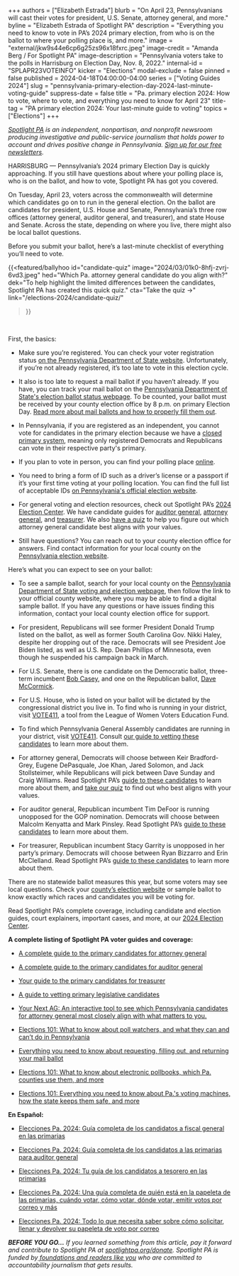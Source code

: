 +++
authors = ["Elizabeth Estrada"]
blurb = "On April 23, Pennsylvanians will cast their votes for president, U.S. Senate, attorney general, and more."
byline = "Elizabeth Estrada of Spotlight PA"
description = "Everything you need to know to vote in PA’s 2024 primary election, from who is on the ballot to where your polling place is, and more."
image = "external/jkw9s44e6cp6g25zs96x18fxrc.jpeg"
image-credit = "Amanda Berg / For Spotlight PA"
image-description = "Pennsylvania voters take to the polls in Harrisburg on Election Day, Nov. 8, 2022."
internal-id = "SPLAPR23VOTEINFO"
kicker = "Elections"
modal-exclude = false
pinned = false
published = 2024-04-18T04:00:00-04:00
series = ["Voting Guides 2024"]
slug = "pennsylvania-primary-election-day-2024-last-minute-voting-guide"
suppress-date = false
title = "Pa. primary election 2024: How to vote, where to vote, and everything you need to know for April 23"
title-tag = "PA primary election 2024: Your last-minute guide to voting"
topics = ["Elections"]
+++

<a href="https://www.spotlightpa.org/"><em>Spotlight PA</em></a><em> is an independent, nonpartisan, and nonprofit newsroom producing investigative and public-service journalism that holds power to account and drives positive change in Pennsylvania. </em><a href="https://www.spotlightpa.org/newsletters"><em>Sign up for our free newsletters</em></a><em>.</em>

HARRISBURG — Pennsylvania’s 2024 primary Election Day is quickly approaching. If you still have questions about where your polling place is, who is on the ballot, and how to vote, Spotlight PA has got you covered.

On Tuesday, April 23, voters across the commonwealth will determine which candidates go on to run in the general election. On the ballot are candidates for president, U.S. House and Senate, Pennsylvania’s three row offices (attorney general, auditor general, and treasurer), and state House and Senate. Across the state, depending on where you live, there might also be local ballot questions.

Before you submit your ballot, here’s a last-minute checklist of everything you’ll need to vote.

{{<featured/ballyhoo
  id="candidate-quiz"
  image="2024/03/01k0-8hfj-zvrj-6vd3.jpeg"
  hed="Which Pa. attorney general candidate do you align with?"
  dek="To help highlight the limited differences between the candidates, Spotlight PA has created this quick quiz."
  cta="Take the quiz →"
  link="/elections-2024/candidate-quiz/"
>}}
<br>

First, the basics:

- Make sure you’re registered. You can check your voter registration status <a href="https://www.pavoterservices.pa.gov/pages/voterregistrationstatus.aspx">on the Pennsylvania Department of State website</a>. Unfortunately, if you’re not already registered, it’s too late to vote in this election cycle.

- It also is too late to request a mail ballot if you haven’t already. If you have, you can track your mail ballot on the <a href="https://www.pavoterservices.pa.gov/Pages/BallotTracking.aspx">Pennsylvania Department of State&#39;s election ballot status webpage</a>. To be counted, your ballot must be received by your county election office by 8 p.m. on primary Election Day. <a href="https://www.spotlightpa.org/news/2024/04/pennsylvania-primary-election-2024-mail-ballot-how-to-request-fill-out-return/">Read more about mail ballots and how to properly fill them out</a>.

- In Pennsylvania, if you are registered as an independent, you cannot vote for candidates in the primary election because we have a <a href="https://www.spotlightpa.org/news/2024/04/pennsylvania-primary-election-2024-open-primaries-independent-third-party-voters/">closed primary system</a>, meaning only registered Democrats and Republicans can vote in their respective party&#39;s primary.

- If you plan to vote in person, you can find your polling place <a href="https://www.pavoterservices.pa.gov/Pages/PollingPlaceInfo.aspx">online</a>.

- You need to bring a form of ID such as a driver’s license or a passport if it’s your first time voting at your polling location. You can find the full list of acceptable IDs <a href="https://www.vote.pa.gov/Register-to-Vote/Pages/Voter-ID-for-First-Time-Voters.aspx">on Pennsylvania&#39;s official election website</a>.

- For general voting and election resources, check out Spotlight PA’s <a href="https://www.spotlightpa.org/elections">2024 Election Center</a>. We have candidate guides for <a href="https://www.spotlightpa.org/news/2024/03/pennsylvania-election-2024-auditor-general-candidates-tim-defoor-malcolm-kenyatta-mark-pinsley/">auditor general</a>, <a href="https://www.spotlightpa.org/news/2024/03/pennsylvania-election-2024-attorney-general-primary-candidates/">attorney general</a>, and <a href="https://www.spotlightpa.org/news/2024/03/pennsylvania-election-2024-treasurer-primary-candidates-stacy-garrity-ryan-bizzarro-erin-mcclelland/">treasurer</a>. We also <a href="https://www.spotlightpa.org/elections-2024/candidate-quiz/">have a quiz</a> to help you figure out which attorney general candidate best aligns with your values.

- Still have questions? You can reach out to your county election office for answers. Find contact information for your local county on the <a href="https://www.vote.pa.gov/Resources/Pages/Contact-Your-Election-Officials.aspx">Pennsylvania election website</a>.

Here’s what you can expect to see on your ballot:

- To see a sample ballot, search for your local county on the <a href="https://www.vote.pa.gov/Resources/Pages/Contact-Your-Election-Officials.aspx">Pennsylvania Department of State voting and election webpage</a>, then follow the link to your official county website, where you may be able to find a digital sample ballot. If you have any questions or have issues finding this information, contact your local county election office for support.

- For president, Republicans will see former President Donald Trump listed on the ballot, as well as former South Carolina Gov. Nikki Haley, despite her dropping out of the race. Democrats will see President Joe Biden listed, as well as U.S. Rep. Dean Phillips of Minnesota, even though he suspended his campaign back in March.

- For U.S. Senate, there is one candidate on the Democratic ballot, three-term incumbent <a href="https://www.casey.senate.gov/about/bob">Bob Casey</a>, and one on the Republican ballot, <a href="https://www.davemccormickpa.com/">Dave McCormick</a>.

- For U.S. House, who is listed on your ballot will be dictated by the congressional district you live in. To find who is running in your district, visit <a href="https://www.vote411.org/">VOTE411</a>, a tool from the League of Women Voters Education Fund.

- To find which Pennsylvania General Assembly candidates are running in your district, visit <a href="https://www.vote411.org/">VOTE411</a>. Consult <a href="https://www.spotlightpa.org/news/2024/04/pennsylvania-election-2024-legislative-house-senate-races-candidate-vetting-guide/">our guide to vetting these candidates</a> to learn more about them.

- For attorney general, Democrats will choose between Keir Bradford-Grey, Eugene DePasquale, Joe Khan, Jared Solomon, and Jack Stollsteimer, while Republicans will pick between Dave Sunday and Craig Williams. Read Spotlight PA’s <a href="https://www.spotlightpa.org/news/2024/03/pennsylvania-election-2024-attorney-general-primary-candidates/">guide to these candidates</a> to learn more about them, and <a href="https://www.spotlightpa.org/elections-2024/candidate-quiz/">take our quiz</a> to find out who best aligns with your values.

- For auditor general, Republican incumbent Tim DeFoor is running unopposed for the GOP nomination. Democrats will choose between Malcolm Kenyatta and Mark Pinsley. Read Spotlight PA’s <a href="https://www.spotlightpa.org/news/2024/03/pennsylvania-election-2024-auditor-general-candidates-tim-defoor-malcolm-kenyatta-mark-pinsley/">guide to these candidates</a> to learn more about them.

- For treasurer, Republican incumbent Stacy Garrity is unopposed in her party’s primary. Democrats will choose between Ryan Bizzarro and Erin McClelland. Read Spotlight PA’s <a href="https://www.spotlightpa.org/news/2024/03/pennsylvania-election-2024-treasurer-primary-candidates-stacy-garrity-ryan-bizzarro-erin-mcclelland/">guide to these candidates</a> to learn more about them.

There are no statewide ballot measures this year, but some voters may see local questions. Check your <a href="https://www.vote.pa.gov/Resources/Pages/Contact-Your-Election-Officials.aspx">county’s election website</a> or sample ballot to know exactly which races and candidates you will be voting for.

Read Spotlight PA’s complete coverage, including candidate and election guides, court explainers, important cases, and more, at our <a href="https://www.spotlightpa.org/elections">2024 Election Center</a>.

<strong>A complete listing of Spotlight PA voter guides and coverage:</strong>

- <a href="https://www.spotlightpa.org/news/2024/03/pennsylvania-election-2024-attorney-general-primary-candidates/">A complete guide to the primary candidates for attorney general</a>

- <a href="https://www.spotlightpa.org/news/2024/03/pennsylvania-election-2024-auditor-general-candidates-tim-defoor-malcolm-kenyatta-mark-pinsley/">A complete guide to the primary candidates for auditor general</a>

- <a href="https://www.spotlightpa.org/news/2024/03/pennsylvania-election-2024-treasurer-primary-candidates-stacy-garrity-ryan-bizzarro-erin-mcclelland/">Your guide to the primary candidates for treasurer</a>

- <a href="https://www.spotlightpa.org/news/2024/04/pennsylvania-election-2024-legislative-house-senate-races-candidate-vetting-guide/">A guide to vetting primary legislative candidates</a>

- <a href="https://www.spotlightpa.org/elections-2024/candidate-quiz/">Your Next AG: An interactive tool to see which Pennsylvania candidates for attorney general most closely align with what matters to you.</a>

- <a href="https://www.spotlightpa.org/news/2024/03/pennsylvania-poll-watcher-election-2024-donald-trump-explainer/">Elections 101: What to know about poll watchers, and what they can and can’t do in Pennsylvania</a>

- <a href="https://www.spotlightpa.org/news/2024/04/pennsylvania-primary-election-2024-mail-ballot-how-to-request-fill-out-return/">Everything you need to know about requesting, filling out, and returning your mail ballot</a>

- <a href="https://www.spotlightpa.org/news/2024/03/pennsylvania-electronic-pollbook-voter-registration-election-2024-explainer/">Elections 101: What to know about electronic pollbooks, which Pa. counties use them, and more</a>

- <a href="https://www.spotlightpa.org/news/2024/02/pennsylvania-voting-machines-elections-101-prebunking/">Elections 101: Everything you need to know about Pa.&#39;s voting machines, how the state keeps them safe, and more</a>

<strong>En Español:</strong>

- <a href="https://www.spotlightpa.org/news/2024/03/elecciones-pensilvania-2024-fiscal-general-candidatos-primarias/">Elecciones Pa. 2024: Guía completa de los candidatos a fiscal general en las primarias</a>

- <a href="https://www.spotlightpa.org/news/2024/03/elecciones-pennsylvania-2024-gu-completa-de-los-candidatos-las-primarias-para-auditor-general/">Elecciones Pa. 2024: Guía completa de los candidatos a las primarias para auditor general</a>

- <a href="https://www.spotlightpa.org/news/2024/03/eleccion-pensilvania-2024-primarias-tesorero-candidatos-stacy-garrity-ryan-bizzarro-erin-mcclelland/">Elecciones Pa. 2024: Tu guía de los candidatos a tesorero en las primarias</a>

- <a href="https://www.spotlightpa.org/news/2024/04/pensilvania-primarias-elecciones-2024-votar-informacion/">Elecciones Pa. 2024: Una guía completa de quién está en la papeleta de las primarias, cuándo votar, cómo votar, dónde votar, emitir votos por correo y más</a><u></u>

- <a href="https://www.spotlightpa.org/news/2024/04/pensilvania-primarias-elecciones-2024-votar-correo-como-llenar/">Elecciones Pa. 2024: Todo lo que necesita saber sobre cómo solicitar, llenar y devolver su papeleta de voto por correo</a>

<strong><em>BEFORE YOU GO…</em></strong><em> If you learned something from this article, pay it forward and contribute to Spotlight PA at </em><a href="http://spotlightpa.org/donate"><em>spotlightpa.org/donate</em></a><em>. Spotlight PA is funded by</em><a href="https://www.spotlightpa.org/support"><em> foundations and readers like you</em></a><em> who are committed to accountability journalism that gets results.</em>

